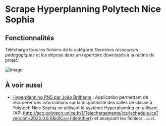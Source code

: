 # Scrape Hyperplanning Polytech Nice Sophia

## Fonctionnalités 

Télécharge tous les fichiers de la catégorie *Dernières ressources pédagogiques* et les dépose dans un répertoire downloads à la racine du projet.

![image](https://user-images.githubusercontent.com/70631622/213049214-a962caee-6548-427f-8e13-57cd612e6031.png)


## À voir aussi

- [Hyperplanning PNS par João Brilhante](https://github.com/JoaoBrlt/hyperplanning-pns) : Application permettant de récupérer des informations sur la disponibilité des salles de classe à Polytech Nice Sophia en utilisant le système Hyperplanning en utilisant l'API (http://sco.polytech.unice.fr/1/Telechargements/ical/schedule.ics?version=2020.0.6.0&idICal={identifier}) et analysant les fichiers `.ical`.
